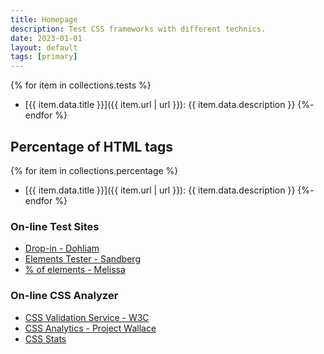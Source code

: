 ```yaml
---
title: Homepage
description: Test CSS frameworks with different technics.
date: 2023-01-01
layout: default
tags: [primary]
---
```

{% for item in collections.tests %}
- [{{ item.data.title }}]({{ item.url | url }}): {{ item.data.description }}
{%- endfor %}

## Percentage of HTML tags
{% for item in collections.percentage %}
- [{{ item.data.title }}]({{ item.url | url }}): {{ item.data.description }}
{%- endfor %}

### On-line Test Sites
- <a href="https://dohliam.github.io/dropin-minimal-css/" target="_new">Drop-in - Dohliam</a>
- <a href="https://alexandersandberg.github.io/html5-elements-tester/" target="_new">Elements Tester - Sandberg</a>
- <a href="https://codepen.io/melissamcewen/embed/WNoweNg?default-tab=result&theme-id=15606" target="_new">% of elements - Melissa</a>


### On-line CSS Analyzer
- <a href="https://jigsaw.w3.org/css-validator/" target="_blank">CSS Validation Service - W3C</a>
- <a href="https://www.projectwallace.com/" target="_blank">CSS Analytics - Project Wallace</a>
- <a href="https://cssstats.com/" target="_blank">CSS Stats</a>